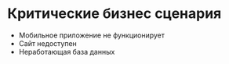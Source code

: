 Критические бизнес сценария
===
* Мобильное приложение не функционирует
* Сайт недоступен 
* Неработающая база данных 
